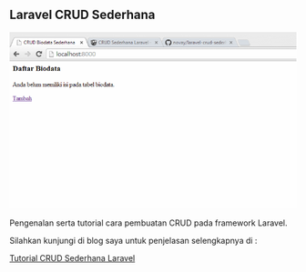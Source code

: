 ## Laravel CRUD Sederhana

![demo](https://raw.githubusercontent.com/novay/novay-gallery/master/My%20Screenshot/Demo/crud-sederhana-laravel.gif)

Pengenalan serta tutorial cara pembuatan CRUD pada framework Laravel.

Silahkan kunjungi di blog saya untuk penjelasan selengkapnya di :

[Tutorial CRUD Sederhana Laravel](http://blog.novay.web.id/blog/2014/03/29/crud-sederhana-laravel/)